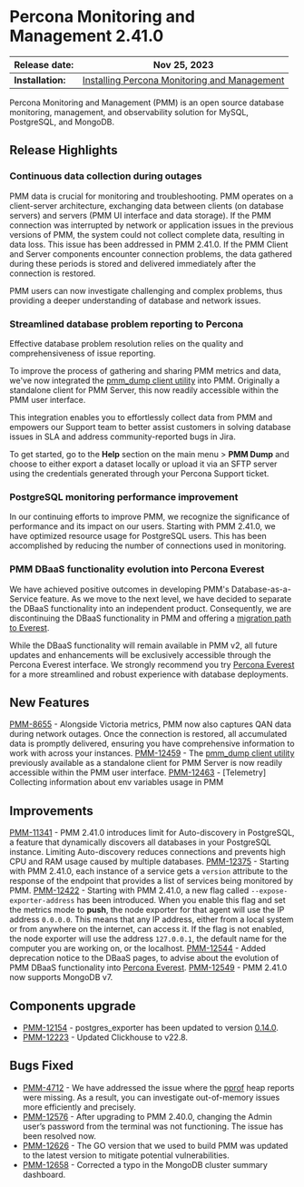 
# Percona Monitoring and Management 2.41.0


| **Release date:** | Nov 25, 2023                                                                                    |
| ----------------- | ----------------------------------------------------------------------------------------------- |
| **Installation:** | [Installing Percona Monitoring and Management](https://www.percona.com/software/pmm/quickstart) |

Percona Monitoring and Management (PMM) is an open source database monitoring, management, and observability solution for MySQL, PostgreSQL, and MongoDB.

<!---

!!! caution alert alert-warning "Important/Caution"
    Crucial points that need emphasis:

    - Important: A significant point that deserves emphasis.
    - Caution: Used to mean 'Continue with care'.

--->

## Release Highlights

### Continuous data collection during outages

PMM data is crucial for monitoring and troubleshooting. PMM operates on a client-server architecture, exchanging data between clients (on database servers) and servers (PMM UI interface and data storage). If the PMM connection was interrupted by network or application issues in the previous versions of PMM, the system could not collect complete data, resulting in data loss. This issue has been addressed in PMM 2.41.0. If the PMM Client and Server components encounter connection problems, the data gathered during these periods is stored and delivered immediately after the connection is restored.

PMM users can now investigate challenging and complex problems, thus providing a deeper understanding of database and network issues.

### Streamlined database problem reporting to Percona

Effective database problem resolution relies on the quality and comprehensiveness of issue reporting.

To improve the process of gathering and sharing PMM metrics and data, we've now integrated the [pmm_dump client utility](https://docs.percona.com/pmm-dump-documentation/index.html) into PMM. Originally a standalone client for PMM Server, this now readily accessible within the PMM user interface.

This integration enables you to effortlessly collect data from PMM and empowers our Support team to better assist customers in solving database issues in SLA and address community-reported bugs in Jira.

To get started, go to the **Help** section on the main menu > **PMM Dump** and choose to either export a dataset locally or upload it via an SFTP server using the credentials generated through your Percona Support ticket.

### PostgreSQL monitoring performance improvement

In our continuing efforts to improve PMM, we recognize the significance of performance and its impact on our users. Starting with PMM 2.41.0, we have optimized resource usage for PostgreSQL users. This has been accomplished by reducing the number of connections used in monitoring.

### PMM DBaaS functionality evolution into Percona Everest

We have achieved positive outcomes in developing PMM's Database-as-a-Service feature. As we move to the next level, we have decided to separate the DBaaS functionality into an independent product. Consequently, we are discontinuing the DBaaS functionality in PMM and offering a [migration path to Everest](http://per.co.na/pmm-to-everest-guide).

While the DBaaS functionality will remain available in PMM v2, all future updates and enhancements will be exclusively accessible through the Percona Everest interface.
We strongly recommend you try [Percona Everest](http://per.co.na/pmm-to-everest) for a more streamlined and robust experience with database deployments.

## New Features

[PMM-8655](https://jira.percona.com/browse/PMM-8655) - Alongside Victoria metrics, PMM now also captures QAN data during network outages. Once the connection is restored, all accumulated data is promptly delivered, ensuring you have comprehensive information to work with across your instances.
[PMM-12459](https://jira.percona.com/browse/PMM-12459) - The [pmm_dump client utility](https://docs.percona.com/pmm-dump-documentation/index.html) previously available as a standalone client for PMM Server is now readily accessible within the PMM user interface. 
[PMM-12463](https://jira.percona.com/browse/PMM-12463) - [Telemetry] Collecting information about env variables usage in PMM

## Improvements

[PMM-11341](https://jira.percona.com/browse/PMM-11341) - PMM 2.41.0 introduces limit for Auto-discovery in PostgreSQL, a feature that dynamically discovers all databases in your PostgreSQL instance. Limiting Auto-discovery reduces connections and prevents high CPU and RAM usage caused by multiple databases.
[PMM-12375](https://jira.percona.com/browse/PMM-12375) - Starting with PMM 2.41.0, each instance of a service gets a `version` attribute to the response of the endpoint that provides a list of services being monitored by PMM.
[PMM-12422](https://jira.percona.com/browse/PMM-12422) - Starting with PMM 2.41.0, a new flag called `--expose-exporter-address` has been introduced. When you enable this flag and set the metrics mode to **push**, the node exporter for that agent will use the IP address `0.0.0.0`. This means that any IP address, either from a local system or from anywhere on the internet, can access it. If the flag is not enabled, the node exporter will use the address `127.0.0.1`, the default name for the computer you are working on, or the localhost.
[PMM-12544](https://jira.percona.com/browse/PMM-12544) - Added deprecation notice to the DBaaS pages, to advise about the evolution of PMM DBaaS functionality into [Percona Everest](http://per.co.na/pmm-to-everest).
[PMM-12549](https://jira.percona.com/browse/PMM-12549) - PMM 2.41.0 now supports MongoDB v7.

## Components upgrade

- [PMM-12154](https://jira.percona.com/browse/PMM-12154) - postgres_exporter has been updated to version [0.14.0](https://github.com/prometheus-community/postgres_exporter/releases).
- [PMM-12223](https://jira.percona.com/browse/PMM-12223) - Updated Clickhouse to v22.8.


## Bugs Fixed

- [PMM-4712](https://jira.percona.com/browse/PMM-4712) - We have addressed the issue where the [pprof](https://github.com/google/pprof) heap reports were missing. As a result, you can investigate out-of-memory issues more efficiently and precisely.
- [PMM-12576](https://jira.percona.com/browse/PMM-12576) - After upgrading to PMM 2.40.0, changing the Admin user’s password from the terminal was not functioning. The issue has been resolved now.
- [PMM-12626](https://jira.percona.com/browse/PMM-12626) - The GO version that we used to build PMM was updated to the latest version to mitigate potential vulnerabilities.
- [PMM-12658](https://jira.percona.com/browse/PMM-12658) - Corrected a typo in the MongoDB cluster summary dashboard.

